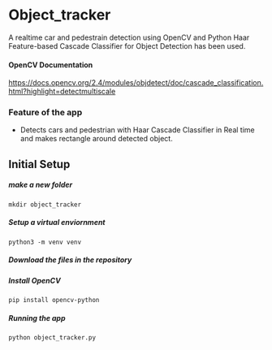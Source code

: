 
# Object_tracker
A realtime car and pedestrain detection using OpenCV and Python
Haar Feature-based Cascade Classifier for Object Detection has been used.

#### OpenCV Documentation
https://docs.opencv.org/2.4/modules/objdetect/doc/cascade_classification.html?highlight=detectmultiscale

### Feature of the app
- Detects cars and pedestrian with Haar Cascade Classifier in Real time and makes rectangle around detected object.

## Initial Setup
##### make a new folder
```
mkdir object_tracker
```
##### Setup a virtual enviornment
```
python3 -m venv venv
```
##### Download the files in the repository
##### Install OpenCV
```
pip install opencv-python
```
##### Running the app
```
python object_tracker.py
```
